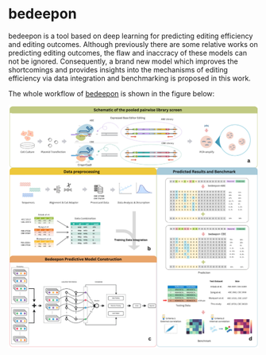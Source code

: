 # bedeepon

bedeepon is a tool based on deep learning for predicting editing efficiency and editing outcomes. Although previously there are some relative works on predicting editing outcomes, the flaw and inaccracy of these models can not be ignored. Consequently, a brand new model which improves the shortcomings and provides insights into the mechanisms of editing efficiency via data integration and benchmarking is proposed in this work.

The whole workflow of [bedeepon](https://doi.org/10.1101/2021.03.14.435303) is shown in the figure below:

![Benchmark Workflow](./plot/workflow.png)